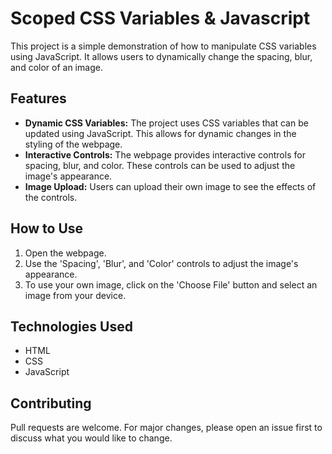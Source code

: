 # Scoped CSS Variables & Javascript

This project is a simple demonstration of how to manipulate CSS variables using JavaScript. It allows users to dynamically change the spacing, blur, and color of an image.

## Features

- **Dynamic CSS Variables:** The project uses CSS variables that can be updated using JavaScript. This allows for dynamic changes in the styling of the webpage.
- **Interactive Controls:** The webpage provides interactive controls for spacing, blur, and color. These controls can be used to adjust the image's appearance.
- **Image Upload:** Users can upload their own image to see the effects of the controls.

## How to Use

1. Open the webpage.
2. Use the 'Spacing', 'Blur', and 'Color' controls to adjust the image's appearance.
3. To use your own image, click on the 'Choose File' button and select an image from your device.

## Technologies Used

- HTML
- CSS
- JavaScript

## Contributing

Pull requests are welcome. For major changes, please open an issue first to discuss what you would like to change.
